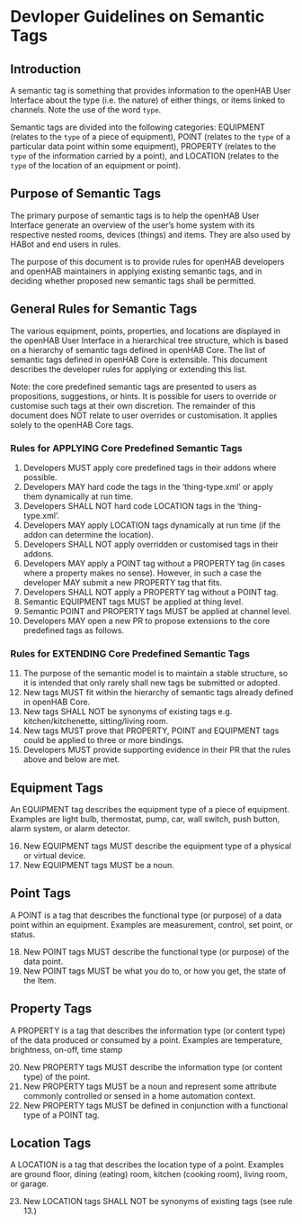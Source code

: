 # Devloper Guidelines on Semantic Tags

## Introduction

A semantic tag is something that provides information to the openHAB User Interface about the type (i.e. the nature) of either things, or items linked to channels. Note the use of the word `type`.

Semantic tags are divided into the following categories: EQUIPMENT (relates to the `type` of a piece of equipment), POINT (relates to the `type` of a particular data point within some equipment), PROPERTY (relates to the `type` of the information carried by a point), and LOCATION (relates to the `type` of the location of an equipment or point).

## Purpose of Semantic Tags

The primary purpose of semantic tags is to help the openHAB User Interface generate an overview of the user’s home system with its respective nested rooms, devices (things) and items. They are also used by HABot and end users in rules.

The purpose of this document is to provide rules for openHAB developers and openHAB maintainers in applying existing semantic tags, and in deciding whether proposed new semantic tags shall be permitted.

## General Rules for Semantic Tags

The various equipment, points, properties, and locations are displayed in the openHAB User Interface in a hierarchical tree structure, which is based on a hierarchy of semantic tags defined in openHAB Core. The list of semantic tags defined in openHAB Core is extensible. This document describes the developer rules for applying or extending this list.

Note: the core predefined semantic tags are presented to users as propositions, suggestions, or hints. It is possible for users to override or customise such tags at their own discretion. The remainder of this document does NOT relate to user overrides or customisation. It applies solely to the openHAB Core tags.

### Rules for **APPLYING** Core Predefined Semantic Tags

1. Developers MUST apply core predefined tags in their addons where possible.
1. Developers MAY hard code the tags in the ‘thing-type.xml’ or apply them dynamically at run time.
1. Developers SHALL NOT hard code LOCATION tags in the ‘thing-type.xml’.
1. Developers MAY apply LOCATION tags dynamically at run time (if the addon can determine the location).
1. Developers SHALL NOT apply overridden or customised tags in their addons.
1. Developers MAY apply a POINT tag without a PROPERTY tag (in cases where a property makes no sense). However, in such a case the developer MAY submit a new PROPERTY tag that fits.
1. Developers SHALL NOT apply a PROPERTY tag without a POINT tag.
1. Semantic EQUIPMENT tags MUST be applied at thing level.
1. Semantic POINT and PROPERTY tags MUST be applied at channel level.
1. Developers MAY open a new PR to propose extensions to the core predefined tags as follows.

### Rules for **EXTENDING** Core Predefined Semantic Tags

11. The purpose of the semantic model is to maintain a stable structure, so it is intended that only rarely shall new tags be submitted or adopted.
1. New tags MUST fit within the hierarchy of semantic tags already defined in openHAB Core.
1. New tags SHALL NOT be synonyms of existing tags e.g. kitchen/kitchenette, sitting/living room.
1. New tags MUST prove that PROPERTY, POINT and EQUIPMENT tags could be applied to three or more bindings.
1. Developers MUST provide supporting evidence in their PR that the rules above and below are met.

## Equipment Tags

An EQUIPMENT tag describes the equipment type of a piece of equipment. Examples are light bulb, thermostat, pump, car, wall switch, push button, alarm system, or alarm detector.

16. New EQUIPMENT tags MUST describe the equipment type of a physical or virtual device.
1. New EQUIPMENT tags MUST be a noun.

## Point Tags

A POINT is a tag that describes the functional type (or purpose) of a data point within an equipment. Examples are measurement, control, set point, or status.

18. New POINT tags MUST describe the functional type (or purpose) of the data point.
1. New POINT tags MUST be what you do to, or how you get, the state of the Item.

## Property Tags

A PROPERTY is a tag that describes the information type (or content type) of the data produced or consumed by a point. Examples are temperature, brightness, on-off, time stamp

20. New PROPERTY tags MUST describe the information type (or content type) of the point.
1. New PROPERTY tags MUST be a noun and represent some attribute commonly controlled or sensed in a home automation context.
1. New PROPERTY tags MUST be defined in conjunction with a functional type of a POINT tag.

## Location Tags

A LOCATION is a tag that describes the location type of a point. Examples are ground floor, dining (eating) room, kitchen (cooking room), living room, or garage.

23. New LOCATION tags SHALL NOT be synonyms of existing tags (see rule 13.)